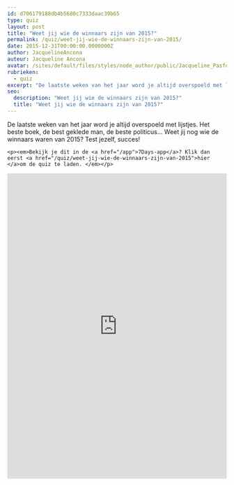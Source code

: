 ```yaml
---
id: d706179188db4b5680c7333daac39b65
type: quiz
layout: post
title: "Weet jij wie de winnaars zijn van 2015?"
permalink: /quiz/weet-jij-wie-de-winnaars-zijn-van-2015/
date: 2015-12-31T00:00:00.0000000Z
author: JacquelineAncona
auteur: Jacqueline Ancona
avatar: /sites/default/files/styles/node_author/public/Jacqueline_Pasfoto.jpg?itok=RPZ_0CZG
rubrieken:
  - quiz
excerpt: "De laatste weken van het jaar word je altijd overspoeld met lijstjes. Het beste boek, de best geklede man, de beste politicus... Weet jij nog wie de winnaars waren van 2015? Test jezelf, succes!  "
seo:
  description: "Weet jij wie de winnaars zijn van 2015?"
  title: "Weet jij wie de winnaars zijn van 2015?"
---
```

De laatste weken van het jaar word je altijd overspoeld met lijstjes. Het beste boek, de best geklede man, de beste politicus... Weet jij nog wie de winnaars waren van 2015? Test jezelf, succes!  

    <p><em>Bekijk je dit in de <a href="/app">7Days-app</a>? Klik dan eerst <a href="/quiz/weet-jij-wie-de-winnaars-zijn-van-2015">hier </a>om de quiz te laden. </em></p>
<p><iframe border="none" frameborder="0" height="700px" id="quizWidget-144337" src="https://app.qzzr.com/quiz/144337/widget" width="100%"></iframe></p>  
